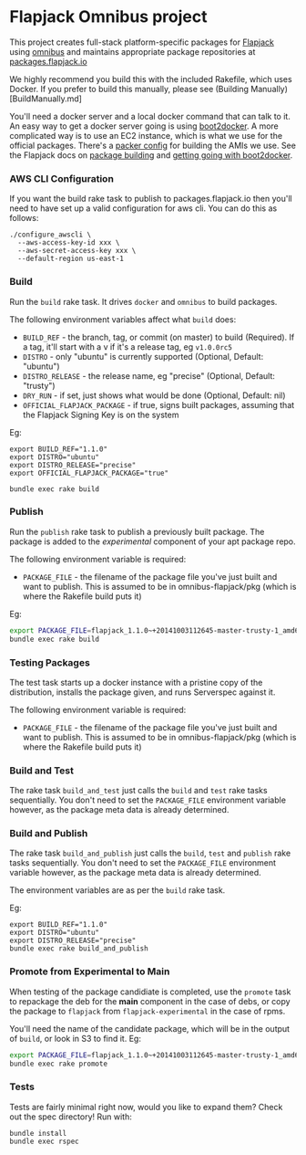# Flapjack Omnibus project

This project creates full-stack platform-specific packages for
[Flapjack](http://flapjack.io) using [omnibus](https://github.com/opscode/omnibus) and maintains appropriate package repositories at [packages.flapjack.io](http://packages.flapjack.io/)

We highly recommend you build this with the included Rakefile, which uses Docker.  If you prefer to build this manually, please see (Building Manually)[BuildManually.md]

You'll need a docker server and a local docker command that can talk to it.
An easy way to get a docker server going is using [boot2docker](http://boot2docker.io/).
A more complicated way is to use an EC2 instance, which is what we use for the official packages.
There's a [packer config](packer-ebs.json) for building the AMIs we use.
See the Flapjack docs on [package building](http://flapjack.io/docs/1.0/development/Package-Building/) and [getting going with boot2docker](http://flapjack.io/docs/1.0/development/Omnibus-In-Your-Docker/).

### AWS CLI Configuration

If you want the build rake task to publish to packages.flapjack.io then you'll need to have set up a valid configuration for aws cli. You can do this as follows:

```
./configure_awscli \
  --aws-access-key-id xxx \
  --aws-secret-access-key xxx \
  --default-region us-east-1
```

### Build

Run the `build` rake task. It drives `docker` and `omnibus` to build packages.

The following environment variables affect what `build` does:

- `BUILD_REF`                 - the branch, tag, or commit (on master) to build (Required). If a tag, it'll start with a v if it's a release tag, eg `v1.0.0rc5`
- `DISTRO`                    - only "ubuntu" is currently supported (Optional, Default: "ubuntu")
- `DISTRO_RELEASE`            - the release name, eg "precise" (Optional, Default: "trusty")
- `DRY_RUN`                   - if set, just shows what would be done (Optional, Default: nil)
- `OFFICIAL_FLAPJACK_PACKAGE` - if true, signs built packages, assuming that the Flapjack Signing Key is on the system


Eg:

```
export BUILD_REF="1.1.0"
export DISTRO="ubuntu"
export DISTRO_RELEASE="precise"
export OFFICIAL_FLAPJACK_PACKAGE="true"

bundle exec rake build
```

### Publish

Run the `publish` rake task to publish a previously built package. The package is added to the *experimental* component of your apt package repo.

The following environment variable is required:

- `PACKAGE_FILE` - the filename of the package file you've just built and want to publish.  This is assumed to be in omnibus-flapjack/pkg (which is where the Rakefile build puts it)

Eg:

```bash
export PACKAGE_FILE=flapjack_1.1.0~+20141003112645-master-trusty-1_amd64.deb
bundle exec rake build
```

### Testing Packages

The test task starts up a docker instance with a pristine copy of the distribution, installs the package given, and runs Serverspec against it.

The following environment variable is required:

- `PACKAGE_FILE` - the filename of the package file you've just built and want to publish.  This is assumed to be in omnibus-flapjack/pkg (which is where the Rakefile build puts it)


### Build and Test

The rake task `build_and_test` just calls the `build` and `test` rake tasks sequentially. You don't need to set the `PACKAGE_FILE` environment variable however, as the package meta data is already determined.


### Build and Publish

The rake task `build_and_publish` just calls the `build`, `test` and `publish` rake tasks sequentially. You don't need to set the `PACKAGE_FILE` environment variable however, as the package meta data is already determined.

The environment variables are as per the `build` rake task.

Eg:

```
export BUILD_REF="1.1.0"
export DISTRO="ubuntu"
export DISTRO_RELEASE="precise"
bundle exec rake build_and_publish
```


### Promote from Experimental to Main

When testing of the package candidiate is completed, use the `promote` task to repackage the deb for the **main** component in the case of debs, or copy the package to `flapjack` from `flapjack-experimental` in the case of rpms.

You'll need the name of the candidate package, which will be in the output of `build`, or look in S3 to find it. Eg:

```bash
export PACKAGE_FILE=flapjack_1.1.0~+20141003112645-master-trusty-1_amd64.deb
bundle exec rake promote
```

### Tests

Tests are fairly minimal right now, would you like to expand them? Check out the spec directory! Run with:

```
bundle install
bundle exec rspec
```
